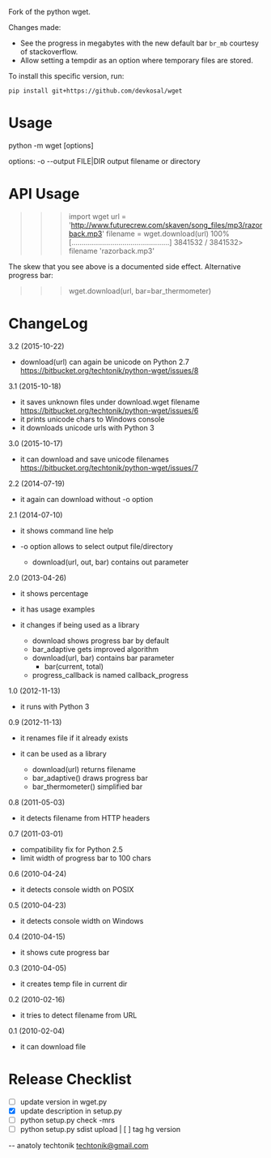 Fork of the python wget.

Changes made:

- See the progress in megabytes with the new default bar `br_mb` courtesy of stackoverflow.
- Allow setting a tempdir as an option where temporary files are stored.

To install this specific version, run:

`pip install git+https://github.com/devkosal/wget`


Usage
=====

  python -m wget [options] <URL>

  options:
    -o --output FILE|DIR   output filename or directory


API Usage
=========

  >>> import wget
  >>> url = 'http://www.futurecrew.com/skaven/song_files/mp3/razorback.mp3'
  >>> filename = wget.download(url)
  100% [................................................] 3841532 / 3841532>
  >> filename
  'razorback.mp3'

The skew that you see above is a documented side effect.
Alternative progress bar:

  >>> wget.download(url, bar=bar_thermometer)


ChangeLog
=========
3.2 (2015-10-22)
 * download(url) can again be unicode on Python 2.7
   https://bitbucket.org/techtonik/python-wget/issues/8

3.1 (2015-10-18)
 * it saves unknown files under download.wget filename
   https://bitbucket.org/techtonik/python-wget/issues/6
 * it prints unicode chars to Windows console
 * it downloads unicode urls with Python 3

3.0 (2015-10-17)
 * it can download and save unicode filenames
   https://bitbucket.org/techtonik/python-wget/issues/7

2.2 (2014-07-19)
 * it again can download without -o option

2.1 (2014-07-10)
 * it shows command line help
 * -o option allows to select output file/directory

   * download(url, out, bar) contains out parameter

2.0 (2013-04-26)
 * it shows percentage
 * it has usage examples
 * it changes if being used as a library

   * download shows progress bar by default
   * bar_adaptive gets improved algorithm
   * download(url, bar) contains bar parameter
     * bar(current, total)
   * progress_callback is named callback_progress

1.0 (2012-11-13)
 * it runs with Python 3

0.9 (2012-11-13)
 * it renames file if it already exists
 * it can be used as a library

   * download(url) returns filename
   * bar_adaptive() draws progress bar
   * bar_thermometer() simplified bar

0.8 (2011-05-03)
 * it detects filename from HTTP headers

0.7 (2011-03-01)
 * compatibility fix for Python 2.5
 * limit width of progress bar to 100 chars

0.6 (2010-04-24)
 * it detects console width on POSIX

0.5 (2010-04-23)
 * it detects console width on Windows

0.4 (2010-04-15)
 * it shows cute progress bar

0.3 (2010-04-05)
 * it creates temp file in current dir

0.2 (2010-02-16)
 * it tries to detect filename from URL

0.1 (2010-02-04)
 * it can download file


Release Checklist
=================

- [ ] update version in wget.py
- [x] update description in setup.py
- [ ] python setup.py check -mrs
- [ ] python setup.py sdist upload
| [ ] tag hg version

-- 
anatoly techtonik <techtonik@gmail.com>

